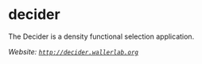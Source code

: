 # decider
The Decider is a density functional selection application.

*Website: [`http://decider.wallerlab.org`](http://decider.wallerlab.org)*

